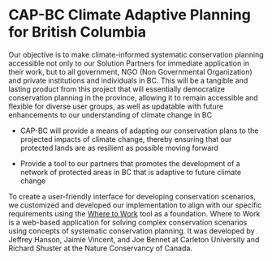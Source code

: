 # CAP-BC Climate Adaptive Planning for British Columbia

Our objective is to make climate-informed systematic conservation planning accessible not only to our Solution Partners
for immediate application in their work, but to all government, NGO (Non Governmental Organization) and private
institutions and individuals in BC. This will be a tangible and lasting product from this project that will essentially
democratize conservation planning in the province, allowing it to remain accessible and flexible for diverse user
groups, as well as updatable with future enhancements to our understanding of climate change in BC

* CAP-BC will provide a means of adapting our conservation plans to the projected impacts of climate change, thereby
  ensuring that our protected lands are as resilient as possible moving forward

* Provide a tool to our partners that promotes the development of a network of protected areas in BC that is adaptive
  to future climate change

To create a user-friendly interface for developing conservation scenarios, we customized and developed our
implementation to align with our specific requirements using the [Where to Work](https://ncc-cnc.github.io/wheretowork/)
tool as a foundation. Where to Work is a web-based application for solving complex conservation scenarios using 
concepts of systematic conservation planning. It was developed by Jeffrey Hanson, Jaimie Vincent, and Joe Bennet at 
Carleton University and Richard Shuster at the Nature Conservancy of Canada. 